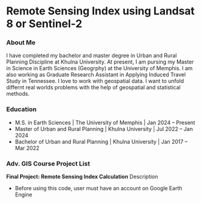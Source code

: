 # Remote Sensing Index using Landsat 8 or Sentinel-2

### About Me
I have completed my bachelor and master degree in Urban and Rural Planning Discipline at Khulna University. At present, I am pursing my Master in Science in Earth Sciences (Geogrphy) at the University of Memphis. I am also working as Graduate Research Assistant in Applying Induced Travel Study in Tennessee. I love to work with geospatial data. I want to unfold differnt real worlds problems with the help of geospatial and statistical methods.

### Education
- M.S. in Earth Sciences | The University of Memphis | Jan 2024 – Present
- Master of Urban and Rural Planning | Khulna University | Jul 2022 – Jan 2024
- Bachelor of Urban and Rural Planning | Khulna University | Jan 2017 – Mar 2022

### Adv. GIS Course Project List
**Final Project: Remote Sensing Index Calculation**
Description
- Before using this code, user must have an account on Google Earth Engine
